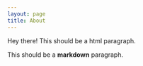 ```yaml
---
layout: page
title: About
---
```


<p class="message">
  Hey there! This should be a html paragraph.
</p>

This should be a **markdown** paragraph.
